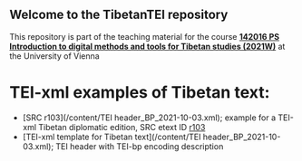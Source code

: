 ## Welcome to the TibetanTEI repository

This repository is part of the teaching material for the course **[142016 PS Introduction to digital methods and tools for Tibetan studies (2021W)](https://ufind.univie.ac.at/en/course.html?lv=142016&semester=2021W)** at the University of Vienna

# TEI-xml examples of Tibetan text:

* [SRC r103](/content/TEI header_BP_2021-10-03.xml); example for a TEI-xml Tibetan diplomatic edition, SRC etext ID [r103](https://sakyaresearch.org/etexts/103/)
* [TEI-xml template for Tibetan text](/content/TEI header_BP_2021-10-03.xml); TEI header with TEI-bp encoding description

